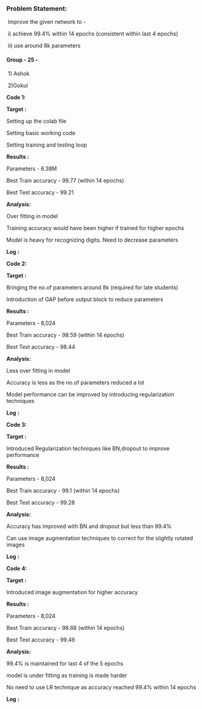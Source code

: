 ### Problem Statement:

​	Improve the given network to -

​		i) achieve 99.4% within 14 epochs (consistent within last 4 epochs)

​		ii) use around 8k parameters



#### **Group - 25** -

​		1) Ashok

​		2)Gokul



**Code 1:**

**Target :**

Setting up the colab file

Setting basic working code 

Setting training and testing loop 

**Results :**

Parameters - 6.38M 

Best Train accuracy - 99.77 (within 14 epochs) 

Best Test accuracy - 99.21 

**Analysis:**

Over fitting in model 

Training accuracy would have been higher if trained for higher epochs 

Model is heavy for recognizing digits. Need to decrease parameters

**Log :**





**Code 2:**

**Target :**

Bringing the no.of parameters around 8k (required for late students)

 Introduction of GAP before output block to reduce parameters

**Results :**

Parameters - 8,024

Best Train accuracy - 98.59 (within 14 epochs)

Best Test accuracy - 98.44 

**Analysis:**

Less over fitting in model

Accuracy is less as the no.of parameters reduced a lot

Model performance can be improved by introducing regularization techniques

**Log :**



**Code 3:**

**Target :**

Introduced Regularization techniques like BN,dropout to improve performance

**Results :**

Parameters - 8,024

Best Train accuracy - 99.1 (within 14 epochs)

Best Test accuracy - 99.28 

**Analysis:**

Accuracy has improved with BN and dropout but less than 99.4%

Can use image augmentation techniques to correct for the slightly rotated images

**Log :**



**Code 4:**

**Target :**

Introduced image augmentation for higher accuracy

**Results :**

Parameters - 8,024

Best Train accuracy - 98.88 (within 14 epochs)

Best Test accuracy - 99.46

**Analysis:**

99.4% is maintained for last 4 of the 5 epochs

model is under fitting as training is made harder

No need to use LR technique as accuracy reached 99.4% within 14 epochs

**Log :**




